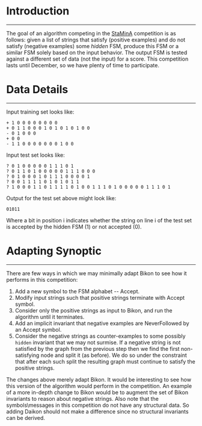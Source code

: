 # Introduction #

---


The goal of an algorithm competing in the [StaMinA](http://stamina.chefbe.net/) competition is as follows: given a list of strings that satisfy (positive examples) and do not satisfy (negative examples) some _hidden_ FSM, produce this FSM or a similar FSM solely based on the input behavior. The output FSM is tested against a different set of data (not the input) for a score. This competition lasts until December, so we have plenty of time to participate.

# Data Details #

---


Input training set looks like:
```
+ 1 0 0 0 0 0 0 0 0
+ 0 1 1 0 0 0 1 0 1 0 1 0 1 0 0
- 0 1 0 0 0
+ 0 0
- 1 1 0 0 0 0 0 0 0 1 0 0
```

Input test set looks like:
```
? 0 1 0 0 0 0 0 1 1 1 0 1
? 0 1 1 0 1 0 0 0 0 0 1 1 1 0 0 0
? 0 1 0 0 0 1 0 1 1 1 0 0 0 0 1
? 0 0 1 1 1 1 0 1 0 1 0 1 1
? 1 0 0 0 1 1 0 1 1 1 1 0 1 0 0 1 1 1 0 1 0 0 0 0 0 1 1 1 0 1
```

Output for the test set above might look like:
```
01011
```

Where a bit in position i indicates whether the string on line i of the test set is accepted by the hidden FSM (1) or not accepted (0).


# Adapting Synoptic #

---


There are few ways in which we may minimally adapt Bikon to see how it performs in this competition:

  1. Add a new symbol to the FSM alphabet -- Accept.
  1. Modify input strings such that positive strings terminate with Accept symbol.
  1. Consider only the positive strings as input to Bikon, and run the algorithm until it terminates.
  1. Add an implicit invariant that negative examples are NeverFollowed by an Accept symbol.
  1. Consider the negative strings as counter-examples to some possibly `hidden` invariant that we may not surmise. If a negative string is not satisfied by the graph from the previous step then we find the first non-satisfying node and split it (as before). We do so under the constraint that after each such split the resulting graph must continue to satisfy the positive strings.

The changes above merely adapt Bikon. It would be interesting to see how this version of the algorithm would perform in the competition. An example of a more in-depth change to Bikon would be to augment the set of Bikon invariants to reason about negative strings. Also note that the symbols\messages in this competition do not have any structural data. So adding Daikon should not make a difference since no structural invariants can be derived.